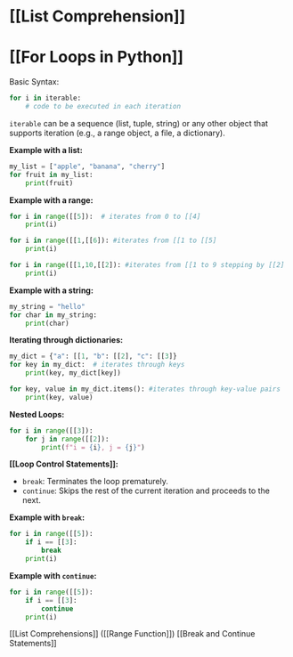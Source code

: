 # [[List Comprehension]]
# [[For Loops in Python]] 
Basic Syntax:

```python
for i in iterable:
    # code to be executed in each iteration
```

`iterable` can be a sequence (list, tuple, string) or any other object that supports iteration (e.g., a range object, a file, a dictionary).


**Example with a list:**

```python
my_list = ["apple", "banana", "cherry"]
for fruit in my_list:
    print(fruit)
```

**Example with a range:**

```python
for i in range([[5]):  # iterates from 0 to [[4]
    print(i)

for i in range([[1,[[6]): #iterates from [[1 to [[5]
    print(i)

for i in range([[1,10,[[2]): #iterates from [[1 to 9 stepping by [[2]
    print(i)

```

**Example with a string:**

```python
my_string = "hello"
for char in my_string:
    print(char)
```

**Iterating through dictionaries:**

```python
my_dict = {"a": [[1, "b": [[2], "c": [[3]}
for key in my_dict:  # iterates through keys
    print(key, my_dict[key])

for key, value in my_dict.items(): #iterates through key-value pairs
    print(key, value)
```

**Nested Loops:**

```python
for i in range([[3]):
    for j in range([[2]):
        print(f"i = {i}, j = {j}")
```

**[[Loop Control Statements]]:**

* `break`:  Terminates the loop prematurely.
* `continue`: Skips the rest of the current iteration and proceeds to the next.


**Example with `break`:**

```python
for i in range([[5]):
    if i == [[3]:
        break
    print(i)
```

**Example with `continue`:**

```python
for i in range([[5]):
    if i == [[3]:
        continue
    print(i)
```

[[List Comprehensions]]  ([[Range Function]]) [[Break and Continue Statements]]

